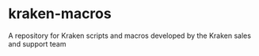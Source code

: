 # kraken-macros
A repository for Kraken scripts and macros developed by the Kraken sales and support team
